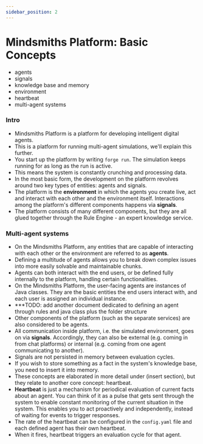 ```yaml
---
sidebar_position: 2
---
```


# Mindsmiths Platform: Basic Concepts

- agents
- signals
- knowledge base and memory
- environment
- heartbeat
- multi-agent systems

### Intro

- Mindsmiths Platform is a platform for developing intelligent digital agents.
- This is a platform for running multi-agent simulations, we'll explain this further.
- You start up the platform by writing `forge run`. The simulation keeps running for as long as the run is active. 
- This means the system is constantly crunching and processing data.
- In the most basic form, the development on the platform revolves around two key types of entities: agents and signals.
- The platform is the **environment** in which the agents you create live, act and interact with each other and the environment itself. Interactions among the platform's different components happens via **signals**. 
- The platform consists of many different components, but they are all glued together through the Rule Engine - an expert knowledge service.

### Multi-agent systems

- On the Mindsmiths Platform, any entities that are capable of interacting with each other or the environment are referred to as **agents**.
- Defining a multitude of agents allows you to break down complex issues into more easily solvable and maintainable chunks.
- Agents can both interact with the end users, or be defined fully internally to the platform, handling certain functionalities.
- On the Mindsmiths Platform, the user-facing agents are instances of Java classes. They are the basic entities the end users interact with, and each user is assigned an individual instance.
- ***TODO: add another document dedicated to defining an agent through rules and java class plus the folder structure
- Other components of the platform (such as the separate services) are also considered to be agents.
- All communication inside platform, i.e. the simulated environment, goes on via **signals**. Accordingly, they can also be external (e.g. coming in from chat platforms) or internal (e.g. coming from one agent communicating to another).
- Signals are not persisted in memory between evaluation cycles.
- If you wish to store something as a fact in the system's knowledge base, you need to insert it into memory.
- These concepts are elaborated in more detail under (insert section), but they relate to another core concept: heartbeat.
- **Heartbeat** is just a mechanism for periodical evaluation of current facts about an agent. You can think of it as a pulse that gets sent through the system to enable constant monitoring of the current situation in the system. This enables you to act proactively and independently, instead of waiting for events to trigger responses.
- The rate of the heartbeat can be configured in the `config.yaml` file and each defined agent has their own heartbeat.
- When it fires, heartbeat triggers an evaluation cycle for that agent.

